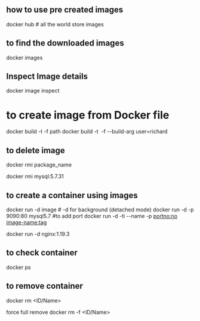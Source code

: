## how to use pre created images
docker hub # all the world store images

## to find the downloaded images
docker images

## Inspect Image details
docker image inspect <image id>

# to create image from Docker file
docker build -t <image-name> -f <docker-file name> path
docker build -t <image name:tag> -f <dockerfile-name> --build-arg user=richard


## to delete image
docker rmi package_name

docker rmi  mysql:5.7.31


## to create a container using images

docker run -d image   # -d for background (detached mode)
docker run -d -p 9090:80 mysql5.7   #to add port
docker run -d -ti --name <name-of-docker> -p <portno:no> <image-name:tag>    

docker run -d nginx:1.19.3

## to check container 
docker ps

## to remove container 
docker rm <ID/Name>

force full remove
docker rm -f <ID/Name>

